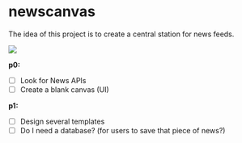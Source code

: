 # newscanvas  
The idea of this project is to create a central station for news feeds. 

![](https://www.pixeden.com/media/k2/galleries/787/001-daily-news-paper-presentation-cover-back-mockup-brand-editorial-psd.jpg)

**p0:**  
- [ ] Look for News APIs
- [ ] Create a blank canvas (UI)

**p1:**
- [ ] Design several templates
- [ ] Do I need a database? (for users to save that piece of news?) 
